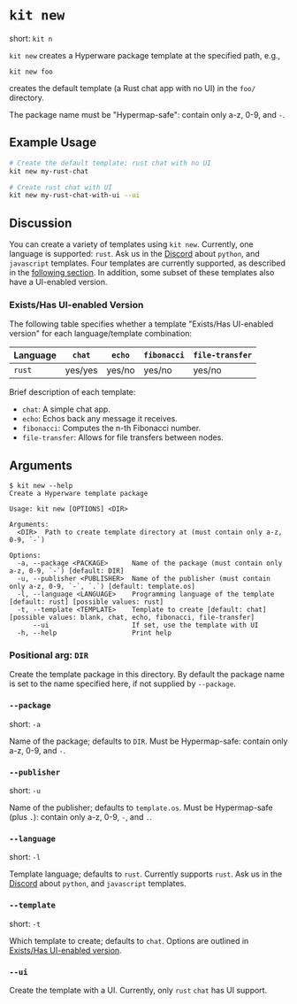 # `kit new`

short: `kit n`

`kit new` creates a Hyperware package template at the specified path, e.g.,

```
kit new foo
```

creates the default template (a Rust chat app with no UI) in the `foo/` directory.

The package name must be "Hypermap-safe": contain only a-z, 0-9, and `-`.

## Example Usage

```bash
# Create the default template: rust chat with no UI
kit new my-rust-chat

# Create rust chat with UI
kit new my-rust-chat-with-ui --ui
```

## Discussion

You can create a variety of templates using `kit new`.
Currently, one language is supported: `rust`.
Ask us in the [Discord](https://discord.gg/mYDj74NkfP) about `python`, and `javascript` templates.
Four templates are currently supported, as described in the [following section](./new.html#existshas-ui-enabled-version).
In addition, some subset of these templates also have a UI-enabled version.

### Exists/Has UI-enabled Version

The following table specifies whether a template "Exists/Has UI-enabled version" for each language/template combination:

Language     | `chat`  | `echo` | `fibonacci` | `file-transfer`
------------ | ------- | ------ | ----------- | ---------------
`rust`       | yes/yes | yes/no | yes/no      | yes/no

Brief description of each template:

- `chat`: A simple chat app.
- `echo`: Echos back any message it receives.
- `fibonacci`: Computes the n-th Fibonacci number.
- `file-transfer`: Allows for file transfers between nodes.

## Arguments

```
$ kit new --help
Create a Hyperware template package

Usage: kit new [OPTIONS] <DIR>

Arguments:
  <DIR>  Path to create template directory at (must contain only a-z, 0-9, `-`)

Options:
  -a, --package <PACKAGE>      Name of the package (must contain only a-z, 0-9, `-`) [default: DIR]
  -u, --publisher <PUBLISHER>  Name of the publisher (must contain only a-z, 0-9, `-`, `.`) [default: template.os]
  -l, --language <LANGUAGE>    Programming language of the template [default: rust] [possible values: rust]
  -t, --template <TEMPLATE>    Template to create [default: chat] [possible values: blank, chat, echo, fibonacci, file-transfer]
      --ui                     If set, use the template with UI
  -h, --help                   Print help
```

### Positional arg: `DIR`

Create the template package in this directory.
By default the package name is set to the name specified here, if not supplied by `--package`.

### `--package`

short: `-a`

Name of the package; defaults to `DIR`.
Must be Hypermap-safe: contain only a-z, 0-9, and `-`.

### `--publisher`

short: `-u`

Name of the publisher; defaults to `template.os`.
Must be Hypermap-safe (plus `.`): contain only a-z, 0-9, `-`, and `.`.

### `--language`

short: `-l`

Template language; defaults to `rust`.
Currently supports `rust`.
Ask us in the [Discord](https://discord.gg/mYDj74NkfP) about `python`, and `javascript` templates.

### `--template`

short: `-t`

Which template to create; defaults to `chat`.
Options are outlined in [Exists/Has UI-enabled version](./new.html#existshas-ui-enabled-version).

### `--ui`

Create the template with a UI.
Currently, only `rust` `chat` has UI support.
